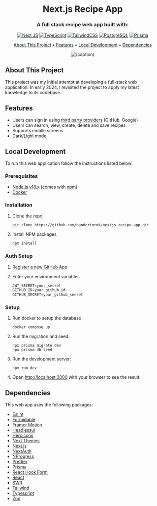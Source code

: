 <h1 align="center">Next.js Recipe App</h1>
<h3 align="center">A full stack recipe web app built with: </h3>
<div align="center">

[![Next JS](https://img.shields.io/badge/Next.js%2012-black?style=for-the-badge&logo=next.js&logoColor=white)](https://nextjs.org)
[![TypeScript](https://img.shields.io/badge/typescript-%23007ACC.svg?style=for-the-badge&logo=typescript&logoColor=white)](https://www.typescriptlang.org)
[![TailwindCSS](https://img.shields.io/badge/tailwindcss-%2338BDF8.svg?style=for-the-badge&logo=tailwind-css&logoColor=white)](https://tailwindcss.com)
[![PostgreSQL](https://img.shields.io/badge/postgresql-%23316192.svg?style=for-the-badge&logo=postgresql&logoColor=white)](https://www.postgresql.org)
[![Prisma](https://img.shields.io/badge/prisma-3982CE?style=for-the-badge&logo=Prisma&logoColor=white)](https://www.prisma.io)

</div>

<p align="center">
  <a href="#about-this-project">About This Project</a> •
  <a href="#features">Features</a> •
  <a href="#local-development">Local Development</a> •
  <a href="#dependencies">Dependencies</a>
</p>

<div align="center">

![(caption)](resource/showcase.gif)

</div>

## About This Project
This project was my initial attempt at developing a full-stack web application. In early 2024, I revisited the project to apply my latest knowledge to its codebase.

## Features

- Users can sign in using [third party providers](https://next-auth.js.org/v3/configuration/providers) (GitHub, Google)
- Users can search, view, create, delete and save recipes
- Supports mobile screens
- Dark/Light mode

## Local Development

To run this web application follow the instructions listed below:

### Prerequisites

- [Node.js v18.x](https://nodejs.org/en/) (comes with [npm](http://npmjs.com))
- [Docker](https://www.docker.com/)

### Installation

1. Clone the repo
   ```bash
   git clone https://github.com/nandortorok/nextjs-recipe-app.git
   ```
2. Install NPM packages
   ```bash
   npm install
   ```

### Auth Setup
1. [Register a new GitHub App](https://github.com/settings/apps)

2. Enter your environment variables

   ```js
   JWT_SECRET=your_secret
   GITHUB_ID=your_github_id
   GITHUB_SECRET=your_github_secret
   ```

### Setup

1. Run docker to setup the database

   ```
   docker compose up
   ```

2. Run the migration and seed:

   ```
   npx prisma migrate dev
   npx prisma db seed
   ```

3. Run the development server:

   ```
   npm run dev
   ```

4. Open [http://localhost:3000](http://localhost:3000) with your browser to see the result.

## Dependencies

This web app uses the following packages:

- [Eslint](https://eslint.org)
- [Formidable](https://github.com/node-formidable/formidable)
- [Framer Motion](https://www.framer.com/motion)
- [Headlessui](https://headlessui.com)
- [Heroicons](https://heroicons.com)
- [Next Themes](https://github.com/pacocoursey/next-themes)
- [Next.js](https://nextjs.org)
- [NextAuth](https://next-auth.js.org)
- [NProgress](https://github.com/rstacruz/nprogress)
- [Prettier](https://prettier.io)
- [Prisma](https://www.prisma.io)
- [React Hook Form](https://react-hook-form.com)
- [React](https://github.com/facebook/react)
- [SWR](https://swr.vercel.app)
- [Tailwind](https://tailwindcss.com)
- [Typescript](https://www.typescriptlang.org)
- [Zod](https://zod.dev)
